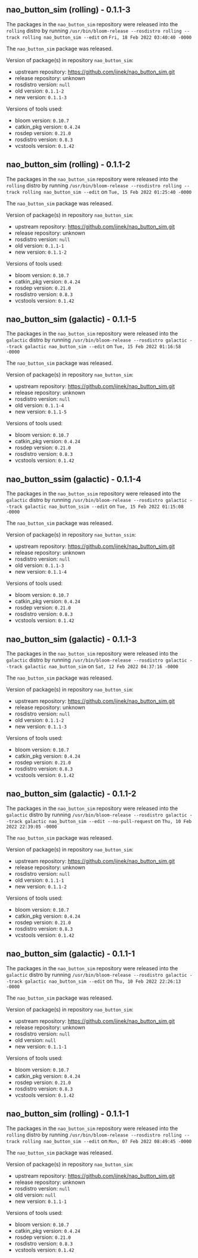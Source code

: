 ## nao_button_sim (rolling) - 0.1.1-3

The packages in the `nao_button_sim` repository were released into the `rolling` distro by running `/usr/bin/bloom-release --rosdistro rolling --track rolling nao_button_sim --edit` on `Fri, 18 Feb 2022 03:40:40 -0000`

The `nao_button_sim` package was released.

Version of package(s) in repository `nao_button_sim`:

- upstream repository: https://github.com/ijnek/nao_button_sim.git
- release repository: unknown
- rosdistro version: `null`
- old version: `0.1.1-2`
- new version: `0.1.1-3`

Versions of tools used:

- bloom version: `0.10.7`
- catkin_pkg version: `0.4.24`
- rosdep version: `0.21.0`
- rosdistro version: `0.8.3`
- vcstools version: `0.1.42`


## nao_button_sim (rolling) - 0.1.1-2

The packages in the `nao_button_sim` repository were released into the `rolling` distro by running `/usr/bin/bloom-release --rosdistro rolling --track rolling nao_button_sim --edit` on `Tue, 15 Feb 2022 01:25:40 -0000`

The `nao_button_sim` package was released.

Version of package(s) in repository `nao_button_sim`:

- upstream repository: https://github.com/ijnek/nao_button_sim.git
- release repository: unknown
- rosdistro version: `null`
- old version: `0.1.1-1`
- new version: `0.1.1-2`

Versions of tools used:

- bloom version: `0.10.7`
- catkin_pkg version: `0.4.24`
- rosdep version: `0.21.0`
- rosdistro version: `0.8.3`
- vcstools version: `0.1.42`


## nao_button_sim (galactic) - 0.1.1-5

The packages in the `nao_button_sim` repository were released into the `galactic` distro by running `/usr/bin/bloom-release --rosdistro galactic --track galactic nao_button_sim --edit` on `Tue, 15 Feb 2022 01:16:58 -0000`

The `nao_button_sim` package was released.

Version of package(s) in repository `nao_button_sim`:

- upstream repository: https://github.com/ijnek/nao_button_sim.git
- release repository: unknown
- rosdistro version: `null`
- old version: `0.1.1-4`
- new version: `0.1.1-5`

Versions of tools used:

- bloom version: `0.10.7`
- catkin_pkg version: `0.4.24`
- rosdep version: `0.21.0`
- rosdistro version: `0.8.3`
- vcstools version: `0.1.42`


## nao_button_ssim (galactic) - 0.1.1-4

The packages in the `nao_button_ssim` repository were released into the `galactic` distro by running `/usr/bin/bloom-release --rosdistro galactic --track galactic nao_button_ssim --edit` on `Tue, 15 Feb 2022 01:15:08 -0000`

The `nao_button_sim` package was released.

Version of package(s) in repository `nao_button_ssim`:

- upstream repository: https://github.com/ijnek/nao_button_sim.git
- release repository: unknown
- rosdistro version: `null`
- old version: `0.1.1-3`
- new version: `0.1.1-4`

Versions of tools used:

- bloom version: `0.10.7`
- catkin_pkg version: `0.4.24`
- rosdep version: `0.21.0`
- rosdistro version: `0.8.3`
- vcstools version: `0.1.42`


## nao_button_sim (galactic) - 0.1.1-3

The packages in the `nao_button_sim` repository were released into the `galactic` distro by running `/usr/bin/bloom-release --rosdistro galactic --track galactic nao_button_sim` on `Sat, 12 Feb 2022 04:37:16 -0000`

The `nao_button_sim` package was released.

Version of package(s) in repository `nao_button_sim`:

- upstream repository: https://github.com/ijnek/nao_button_sim.git
- release repository: unknown
- rosdistro version: `null`
- old version: `0.1.1-2`
- new version: `0.1.1-3`

Versions of tools used:

- bloom version: `0.10.7`
- catkin_pkg version: `0.4.24`
- rosdep version: `0.21.0`
- rosdistro version: `0.8.3`
- vcstools version: `0.1.42`


## nao_button_sim (galactic) - 0.1.1-2

The packages in the `nao_button_sim` repository were released into the `galactic` distro by running `/usr/bin/bloom-release --rosdistro galactic --track galactic nao_button_sim --edit --no-pull-request` on `Thu, 10 Feb 2022 22:39:05 -0000`

The `nao_button_sim` package was released.

Version of package(s) in repository `nao_button_sim`:

- upstream repository: https://github.com/ijnek/nao_button_sim.git
- release repository: unknown
- rosdistro version: `null`
- old version: `0.1.1-1`
- new version: `0.1.1-2`

Versions of tools used:

- bloom version: `0.10.7`
- catkin_pkg version: `0.4.24`
- rosdep version: `0.21.0`
- rosdistro version: `0.8.3`
- vcstools version: `0.1.42`


## nao_button_sim (galactic) - 0.1.1-1

The packages in the `nao_button_sim` repository were released into the `galactic` distro by running `/usr/bin/bloom-release --rosdistro galactic --track galactic nao_button_sim --edit` on `Thu, 10 Feb 2022 22:26:13 -0000`

The `nao_button_sim` package was released.

Version of package(s) in repository `nao_button_sim`:

- upstream repository: https://github.com/ijnek/nao_button_sim.git
- release repository: unknown
- rosdistro version: `null`
- old version: `null`
- new version: `0.1.1-1`

Versions of tools used:

- bloom version: `0.10.7`
- catkin_pkg version: `0.4.24`
- rosdep version: `0.21.0`
- rosdistro version: `0.8.3`
- vcstools version: `0.1.42`


## nao_button_sim (rolling) - 0.1.1-1

The packages in the `nao_button_sim` repository were released into the `rolling` distro by running `/usr/bin/bloom-release --rosdistro rolling --track rolling nao_button_sim --edit` on `Mon, 07 Feb 2022 08:49:45 -0000`

The `nao_button_sim` package was released.

Version of package(s) in repository `nao_button_sim`:

- upstream repository: https://github.com/ijnek/nao_button_sim.git
- release repository: unknown
- rosdistro version: `null`
- old version: `null`
- new version: `0.1.1-1`

Versions of tools used:

- bloom version: `0.10.7`
- catkin_pkg version: `0.4.24`
- rosdep version: `0.21.0`
- rosdistro version: `0.8.3`
- vcstools version: `0.1.42`


